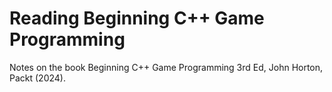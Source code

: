 # Reading Beginning C++ Game Programming

Notes on the book Beginning C++ Game Programming 3rd Ed, John Horton, Packt (2024).
